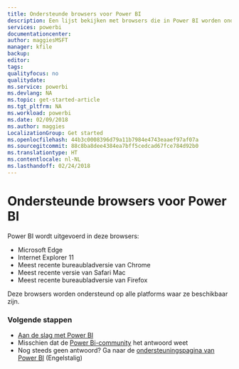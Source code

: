 ```yaml
---
title: Ondersteunde browsers voor Power BI
description: Een lijst bekijken met browsers die in Power BI worden ondersteund
services: powerbi
documentationcenter: 
author: maggiesMSFT
manager: kfile
backup: 
editor: 
tags: 
qualityfocus: no
qualitydate: 
ms.service: powerbi
ms.devlang: NA
ms.topic: get-started-article
ms.tgt_pltfrm: NA
ms.workload: powerbi
ms.date: 02/09/2018
ms.author: maggies
LocalizationGroup: Get started
ms.openlocfilehash: 44b3c0008396d79a11b7984e4743eaaef97af07a
ms.sourcegitcommit: 88c8ba8dee4384ea7bff5cedcad67fce784d92b0
ms.translationtype: HT
ms.contentlocale: nl-NL
ms.lasthandoff: 02/24/2018
---
```

# <a name="supported-browsers-for-power-bi"></a>Ondersteunde browsers voor Power BI
Power BI wordt uitgevoerd in deze browsers:

* Microsoft Edge
* Internet Explorer 11
* Meest recente bureaubladversie van Chrome
* Meest recente versie van Safari Mac
* Meest recente bureaubladversie van Firefox

Deze browsers worden ondersteund op alle platforms waar ze beschikbaar zijn.

### <a name="next-steps"></a>Volgende stappen
* [Aan de slag met Power BI](service-get-started.md)
* Misschien dat de [Power Bi-community](http://community.powerbi.com/) het antwoord weet
* Nog steeds geen antwoord? Ga naar de [ondersteuningspagina van Power BI](https://powerbi.microsoft.com/support/) (Engelstalig)

